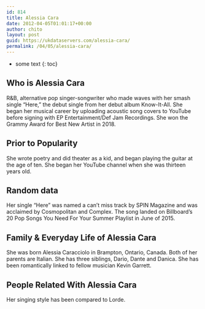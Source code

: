 ```yaml
---
id: 814
title: Alessia Cara
date: 2012-04-05T01:01:17+00:00
author: chito
layout: post
guid: https://ukdataservers.com/alessia-cara/
permalink: /04/05/alessia-cara/
---
```


* some text
{: toc}


## Who is  Alessia Cara
                  
                  
                  
R&B, alternative pop singer-songwriter who made waves with her smash single &#8220;Here,&#8221; the debut single from her debut album Know-It-All. She began her musical career by uploading acoustic song covers to YouTube before signing with EP Entertainment/Def Jam Recordings. She won the Grammy Award for Best New Artist in 2018. 
                  
                
                
                
## Prior to Popularity 
                  
                  
                  
She wrote poetry and did theater as a kid, and began playing the guitar at the age of ten. She began her YouTube channel when she was thirteen years old.
                  
                
                
                
## Random data 
                  
                  
                  
Her single &#8220;Here&#8221; was named a can&#8217;t miss track by SPIN Magazine and was acclaimed by Cosmopolitan and Complex. The song landed on Billboard&#8217;s 20 Pop Songs You Need For Your Summer Playlist in June of 2015.
                  
                
                
                
## Family & Everyday Life of Alessia Cara
                  
                  
                  
She was born Alessia Caracciolo in Brampton, Ontario, Canada. Both of her parents are Italian. She has three siblings, Dario, Dante and Danica. She has been romantically linked to fellow musician Kevin Garrett. 
                  
                
                
                
## People Related With  Alessia Cara
                  
                  
                  
Her singing style has been compared to Lorde.
                  
                
              
            
          
          
          
    
    
  

